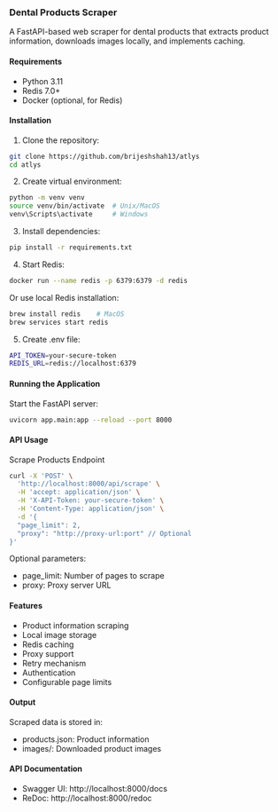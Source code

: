 ### Dental Products Scraper
A FastAPI-based web scraper for dental products that extracts product information, downloads images locally, and implements caching.

#### Requirements
- Python 3.11
- Redis 7.0+
- Docker (optional, for Redis)

#### Installation
1. Clone the repository:
```bash
git clone https://github.com/brijeshshah13/atlys
cd atlys
```


2. Create virtual environment:
```bash
python -m venv venv
source venv/bin/activate  # Unix/MacOS
venv\Scripts\activate     # Windows
```

3. Install dependencies:
```bash
pip install -r requirements.txt
```

4. Start Redis:
```bash
docker run --name redis -p 6379:6379 -d redis
```

Or use local Redis installation:

```bash
brew install redis    # MacOS
brew services start redis
```

5. Create .env file:
```bash
API_TOKEN=your-secure-token
REDIS_URL=redis://localhost:6379
```

#### Running the Application
Start the FastAPI server:
```bash
uvicorn app.main:app --reload --port 8000
```

#### API Usage
Scrape Products Endpoint
```bash
curl -X 'POST' \
  'http://localhost:8000/api/scrape' \
  -H 'accept: application/json' \
  -H 'X-API-Token: your-secure-token' \
  -H 'Content-Type: application/json' \
  -d '{
  "page_limit": 2,
  "proxy": "http://proxy-url:port" // Optional
}'
```

Optional parameters:

- page_limit: Number of pages to scrape
- proxy: Proxy server URL

#### Features
- Product information scraping
- Local image storage
- Redis caching
- Proxy support
- Retry mechanism
- Authentication
- Configurable page limits

#### Output
Scraped data is stored in:

- products.json: Product information
- images/: Downloaded product images

#### API Documentation
- Swagger UI: http://localhost:8000/docs
- ReDoc: http://localhost:8000/redoc